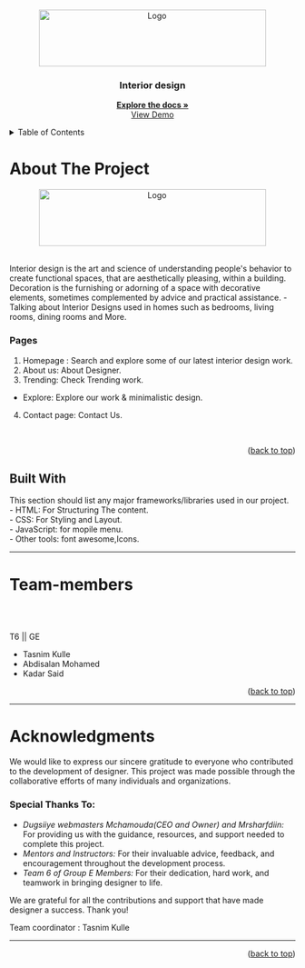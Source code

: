 <a id="readme-top"></a>


<!-- PROJECT LOGO -->
<br />
<div align="center">
  <a href="https://github.com/dugsiiyeinc/designer">
    <img src="https://templatemo.com/templates/templatemo_572_designer/assets/images/white-logo.png" alt="Logo" width="400" height="100">
  </a>

  <h3 align="center">Interior design</h3>

  <p align="center">
    <a href="https://github.com/dugsiiyeinc/designer"><strong>Explore the docs »</strong></a>
    <br />
    <a href="https://designer-dugsiiye.vercel.app/">View Demo</a>
  </p>
</div>

<details>
  <summary>Table of Contents</summary>
  <ol>
    <li>
      <a href="#about">About The Project</a>
      <ul>
        <li><a href="#built-with">Built With</a></li>
      </ul>
    </li>
    <li><a href="#Team-members">Team members</a></li>
    <li><a href="#acknowledgments">Acknowledgments</a></li>
  </ol>
</details>
<!-- ABOUT THE PROJECT -->
<h1>About The Project</h1>

<div align="center">
  <a href="https://github.com/dugsiiyeinc/designer">
    <img src="https://templatemo.com/templates/templatemo_572_designer/assets/images/white-logo.png" alt="Logo" width="400" height="100">
  </a><br><br></div>
<p>  Interior design is the art and science of understanding people's behavior to create functional spaces, that are aesthetically pleasing, within a building. Decoration is the furnishing or adorning of a space with decorative elements, sometimes complemented by advice and practical assistance. 
-Talking about Interior Designs used in homes such as bedrooms, living rooms, dining rooms and More.<br>
 <h3>Pages</h3>

1. Homepage : Search and explore some of our latest interior design work.
2. About us: About Designer.
3. Trending: Check Trending work.
  - Explore: Explore our work & minimalistic design.
4. Contact page: Contact Us.


</p><br>


<p align="right">(<a href="#readme-top">back to top</a>)</p>

<!-- built with-->
<h2>Built With</h2> 
This section should list any major frameworks/libraries used in our project. <br>
- HTML: For Structuring The content.<br>
- CSS: For Styling and Layout.<br>
- JavaScript: for mopile menu.<br>
- Other tools: font awesome,Icons.

---



<h1>Team-members</h1>
<br><br>

T6 || GE
<br>

 - Tasnim Kulle
 - Abdisalan Mohamed
 - Kadar Said
<p align="right">(<a href="#readme-top">back to top</a>)</p>

---

<h1>Acknowledgments</h1>

We would like to express our sincere gratitude to everyone who contributed to the development of designer. This project was made possible through the collaborative efforts of many individuals and organizations.

### Special Thanks To:

- *Dugsiiye webmasters Mchamouda(CEO and Owner) and  Mrsharfdiin:* For providing us with the guidance, resources, and support needed to complete this project.
- *Mentors and Instructors:* For their invaluable advice, feedback, and encouragement throughout the development process.
 - *Team 6 of Group E Members:* For their dedication, hard work, and teamwork in bringing designer to life.


We are grateful for all the contributions and support that have made designer a success. Thank you!

Team coordinator : Tasnim Kulle

---

<p align="right">(<a href="#readme-top">back to top</a>)</p>
